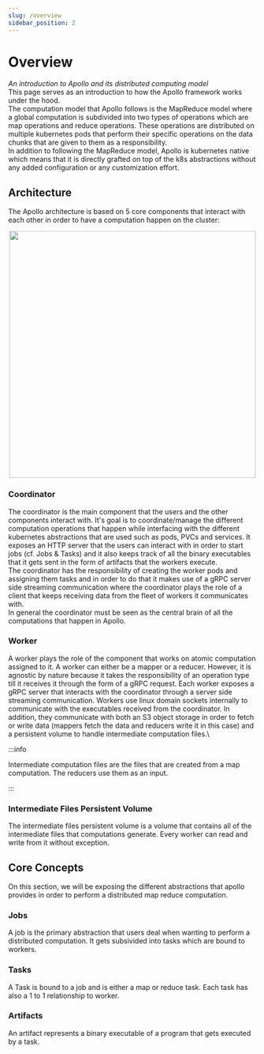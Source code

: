 ```yaml
---
slug: /overview
sidebar_position: 2
---
```


# Overview
*An introduction to Apollo and its distributed computing model*\
This page serves as an introduction to how the Apollo framework works under the hood.\
The computation model that Apollo follows is the MapReduce model where a global computation is subdivided into two types of operations which are map operations and reduce operations. These operations are distributed on multiple kubernetes pods that perform their specific operations on the data chunks that are given to them as a responsibility.\
In addition to following the MapReduce model, Apollo is kubernetes native which means that it is directly grafted on top of the k8s abstractions without any added configuration or any customization effort.
## Architecture 
The Apollo architecture is based on 5 core components that interact with each other in order to have a computation happen on the cluster:
<p align="center" >
  <img src= {require('./assets/architecture.png').default} height="500" width="auto" />
</p>  

### Coordinator
The coordinator is the main component that the users and the other components interact with. It's goal is to coordinate/manage the different computation operations that happen while interfacing with the different kubernetes abstractions that are used such as pods, PVCs and services. It exposes an HTTP server that the users can interact with in order to start jobs (cf. Jobs & Tasks) and it also keeps track of all the binary executables that it gets sent in the form of artifacts that the workers execute.\
The coordinator has the responsibility of creating the worker pods and assigning them tasks and in order to do that it makes use of a gRPC server side streaming communication where the coordinator plays the role of a client that keeps receiving data from the fleet of workers it communicates with.\
In general the coordinator must be seen as the central brain of all the computations that happen in Apollo. 
### Worker
A worker plays the role of the component that works on atomic computation assigned to it. A worker can either be a mapper or a reducer. However, it is agnostic by nature because it takes the responsibility of an operation type till it receives it through the form of a gRPC request. Each worker exposes a gRPC server that interacts with the coordinator through a server side streaming communication. Workers use linux domain sockets internally to communicate with the executables received from the coordinator. In addition, they communicate with both an S3 object storage in order to fetch or write data (mappers fetch the data and reducers write it in this case) and a persistent volume to handle intermediate computation files.\

:::info

Intermediate computation files are the files that are created from a map computation. The reducers use them as an input.

:::

### Intermediate Files Persistent Volume
The intermediate files persistent volume is a volume that contains all of the intermediate files that computations generate. Every worker can read and write from it without exception. 

## Core Concepts
On this section, we will be exposing the different abstractions that apollo provides in order to perform a distributed map reduce computation.
### Jobs
A job is the primary abstraction that users deal when wanting to perform a distributed computation. It gets subsivided into tasks which are bound to workers.
### Tasks
A Task is bound to a job and is either a map or reduce task. Each task has also a 1 to 1 relationship to worker.
### Artifacts
An artifact represents a binary executable of a program that gets executed by a task.
